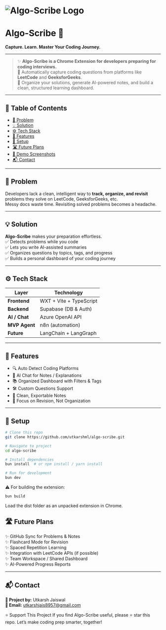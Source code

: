 # ![Algo-Scribe Logo](https://github.com/utkarshml/algo-scribe/public/icon/128.png)  
# **Algo-Scribe** 🚀  
**Capture. Learn. Master Your Coding Journey.**

---

> ✨ **Algo-Scribe is a Chrome Extension for developers preparing for coding interviews.**  
> 📌 Automatically capture coding questions from platforms like **LeetCode** and **GeeksforGeeks**.  
> 📝 Organize your solutions, generate AI-powered notes, and build a clean, structured learning dashboard.

---

## 📖 Table of Contents
- [🚩 Problem](#-problem)
- [💡 Solution](#-solution)
- [⚙️ Tech Stack](#️-tech-stack)
- [🎯 Features](#-features)
- [🚀 Setup](#-setup)
- [🛣️ Future Plans](#️-future-plans)
- [📸 Demo Screenshots](#-demo-screenshots)
- [📬 Contact](#-contact)

---

## 🚩 Problem  
Developers lack a clean, intelligent way to **track, organize, and revisit** problems they solve on LeetCode, GeeksforGeeks, etc.  
Messy docs waste time. Revisiting solved problems becomes a headache.

---

## 💡 Solution  
**Algo-Scribe** makes your preparation effortless.  
✅ Detects problems while you code  
✅ Lets you write AI-assisted summaries  
✅ Organizes questions by topics, tags, and progress  
✅ Builds a personal dashboard of your coding journey  

---

## ⚙️ Tech Stack  

| Layer        | Technology            |
|--------------|------------------------|
| **Frontend** | WXT + Vite + TypeScript |
| **Backend**  | Supabase (DB & Auth)    |
| **AI / Chat**| Azure OpenAI API        |
| **MVP Agent**| n8n (automation)        |
| **Future**   | LangChain + LangGraph   |

---

## 🎯 Features  
- 🔍 Auto Detect Coding Platforms  
- 💬 AI Chat for Notes / Explanations  
- 📚 Organized Dashboard with Filters & Tags  
- 🛠️ Custom Questions Support  
- 📝 Clean, Exportable Notes  
- 🎯 Focus on Revision, Not Organization  

---

## 🚀 Setup  

```bash
# Clone this repo
git clone https://github.com/utkarshml/algo-scribe.git

# Navigate to project
cd algo-scribe

# Install dependencies
bun install  # or npm install / yarn install

# Run for development
bun dev

```
⚠️ For building the extension:
```bash
bun build
```
Load the dist folder as an unpacked extension in Chrome.

## 🛣️ Future Plans  
✨ GitHub Sync for Problems & Notes  
✨ Flashcard Mode for Revision  
✨ Spaced Repetition Learning  
✨ Integration with LeetCode APIs (if possible)  
✨ Team Workspace / Shared Dashboard  
✨ AI-Powered Progress Reports  

---

## 📬 Contact  

**🚀 Project by:** Utkarsh Jaiswal  
**📧 Email:** utkarshjais8957@gmail.com 



⭐ Support This Project
If you find Algo-Scribe useful, please ⭐ star this repo.
Let’s make coding prep smarter, together!


